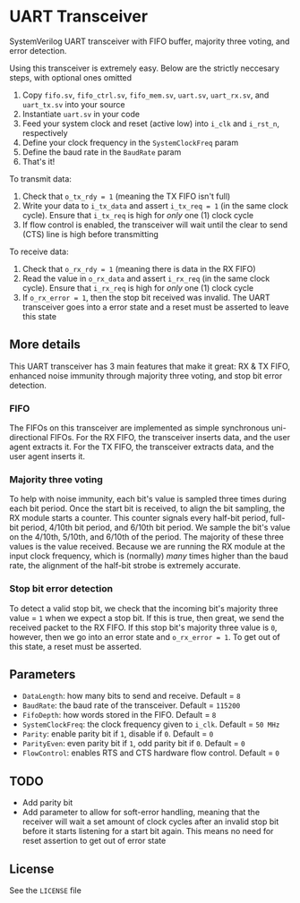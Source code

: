 # UART Transceiver

SystemVerilog UART transceiver with FIFO buffer, majority three voting, and error detection.

Using this transceiver is extremely easy. Below are the strictly neccesary steps, with optional ones omitted
1. Copy `fifo.sv`, `fifo_ctrl.sv`, `fifo_mem.sv`, `uart.sv`, `uart_rx.sv`, and `uart_tx.sv` into your source
2. Instantiate `uart.sv` in your code
3. Feed your system clock and reset (active low) into `i_clk` and `i_rst_n`, respectively
4. Define your clock frequency in the `SystemClockFreq` param
5. Define the baud rate in the `BaudRate` param
6. That's it!

To transmit data:
1. Check that `o_tx_rdy = 1` (meaning the TX FIFO isn't full)
2. Write your data to `i_tx_data` and assert `i_tx_req = 1` (in the same clock cycle). Ensure that `i_tx_req` is high for *only* one (1) clock cycle
3. If flow control is enabled, the transceiver will wait until the clear to send (CTS) line is high before transmitting

To receive data:
1. Check that `o_rx_rdy = 1` (meaning there is data in the RX FIFO)
2. Read the value in `o_rx_data` and assert `i_rx_req` (in the same clock cycle). Ensure that `i_rx_req` is high for *only* one (1) clock cycle
3. If `o_rx_error = 1`, then the stop bit received was invalid. The UART transceiver goes into a error state and a reset must be asserted to leave this state

## More details
This UART transceiver has 3 main features that make it great: RX & TX FIFO, enhanced noise immunity through majority three voting, and stop bit error detection.

### FIFO
The FIFOs on this transceiver are implemented as simple synchronous uni-directional FIFOs. For the RX FIFO, the transceiver inserts data, and the user agent extracts it.
For the TX FIFO, the transceiver extracts data, and the user agent inserts it.

### Majority three voting
To help with noise immunity, each bit's value is sampled three times during each bit period. Once the start bit is received, to align the bit sampling, the RX module starts a counter.
This counter signals every half-bit period, full-bit period, 4/10th bit period, and 6/10th bit period. 
We sample the bit's value on the 4/10th, 5/10th, and 6/10th of the period. The majority of these three values is the value received. 
Because we are running the RX module at the input clock frequency, which is (normally) _many_ times higher than the baud rate, the alignment of the half-bit strobe is extremely accurate. 

### Stop bit error detection
To detect a valid stop bit, we check that the incoming bit's majority three value = `1` when we expect a stop bit. If this is true, then great, we send the received packet to the RX FIFO. If this stop bit's majority three value is `0`, however, then we go into an error state and `o_rx_error = 1`. To get out of this state, a reset must be asserted.

## Parameters
- `DataLength`: how many bits to send and receive. Default = `8`
- `BaudRate`: the baud rate of the transceiver. Default = `115200`
- `FifoDepth`: how words stored in the FIFO. Default = `8`
- `SystemClockFreq`: the clock frequency given to `i_clk`. Default = `50 MHz`
- `Parity`: enable parity bit if `1`, disable if `0`. Default = `0`
- `ParityEven`: even parity bit if `1`, odd parity bit if `0`. Default = `0`
- `FlowControl`: enables RTS and CTS hardware flow control. Default = `0`

## TODO
- Add parity bit
- Add parameter to allow for soft-error handling, meaning that the receiver will wait a set amount of clock cycles after an invalid stop bit before it starts listening for a start bit again. This means no need for reset assertion to get out of error state

## License
See the `LICENSE` file

